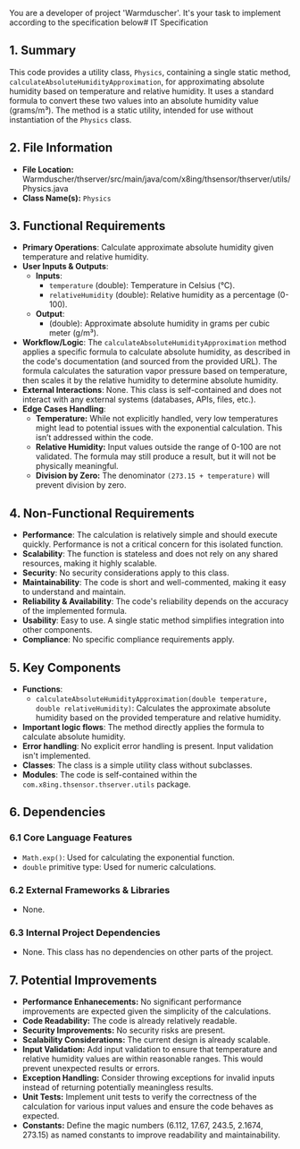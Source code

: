 You are a developer of project 'Warmduscher'. It's your task to implement according to the specification below# IT Specification

## 1. Summary
This code provides a utility class, `Physics`, containing a single static method, `calculateAbsoluteHumidityApproximation`, for approximating absolute humidity based on temperature and relative humidity.  It uses a standard formula to convert these two values into an absolute humidity value (grams/m³). The method is a static utility, intended for use without instantiation of the `Physics` class.

## 2. File Information
- **File Location:** Warmduscher/thserver/src/main/java/com/x8ing/thsensor/thserver/utils/Physics.java
- **Class Name(s):** `Physics`

## 3. Functional Requirements
- **Primary Operations**: Calculate approximate absolute humidity given temperature and relative humidity.
- **User Inputs & Outputs**:
    - **Inputs**:
        - `temperature` (double): Temperature in Celsius (°C).
        - `relativeHumidity` (double): Relative humidity as a percentage (0-100).
    - **Output**:
        - (double): Approximate absolute humidity in grams per cubic meter (g/m³).
- **Workflow/Logic**: The `calculateAbsoluteHumidityApproximation` method applies a specific formula to calculate absolute humidity, as described in the code's documentation (and sourced from the provided URL). The formula calculates the saturation vapor pressure based on temperature, then scales it by the relative humidity to determine absolute humidity.
- **External Interactions**: None. This class is self-contained and does not interact with any external systems (databases, APIs, files, etc.).
- **Edge Cases Handling**:
    - **Temperature:** While not explicitly handled, very low temperatures might lead to potential issues with the exponential calculation.  This isn’t addressed within the code.
    - **Relative Humidity:** Input values outside the range of 0-100 are not validated.  The formula may still produce a result, but it will not be physically meaningful.
    - **Division by Zero:** The denominator `(273.15 + temperature)` will prevent division by zero.

## 4. Non-Functional Requirements
- **Performance**: The calculation is relatively simple and should execute quickly.  Performance is not a critical concern for this isolated function.
- **Scalability**: The function is stateless and does not rely on any shared resources, making it highly scalable.
- **Security**: No security considerations apply to this class.
- **Maintainability**: The code is short and well-commented, making it easy to understand and maintain.
- **Reliability & Availability**:  The code's reliability depends on the accuracy of the implemented formula.
- **Usability**: Easy to use. A single static method simplifies integration into other components.
- **Compliance**: No specific compliance requirements apply.

## 5. Key Components
- **Functions**:
    - `calculateAbsoluteHumidityApproximation(double temperature, double relativeHumidity)`: Calculates the approximate absolute humidity based on the provided temperature and relative humidity.
- **Important logic flows**: The method directly applies the formula to calculate absolute humidity.
- **Error handling**: No explicit error handling is present. Input validation isn't implemented.
- **Classes**: The class is a simple utility class without subclasses.
- **Modules**: The code is self-contained within the `com.x8ing.thsensor.thserver.utils` package.

## 6. Dependencies

### 6.1 Core Language Features
- `Math.exp()`: Used for calculating the exponential function.
- `double` primitive type: Used for numeric calculations.

### 6.2 External Frameworks & Libraries
- None.

### 6.3 Internal Project Dependencies
- None. This class has no dependencies on other parts of the project.

## 7. Potential Improvements
- **Performance Enhanecements:** No significant performance improvements are expected given the simplicity of the calculations.
- **Code Readability:** The code is already relatively readable.
- **Security Improvements:** No security risks are present.
- **Scalability Considerations:** The current design is already scalable.
- **Input Validation:** Add input validation to ensure that temperature and relative humidity values are within reasonable ranges. This would prevent unexpected results or errors.
- **Exception Handling:** Consider throwing exceptions for invalid inputs instead of returning potentially meaningless results.
- **Unit Tests:** Implement unit tests to verify the correctness of the calculation for various input values and ensure the code behaves as expected.
- **Constants:** Define the magic numbers (6.112, 17.67, 243.5, 2.1674, 273.15) as named constants to improve readability and maintainability.